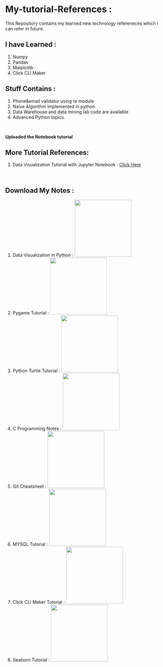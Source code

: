 
# My-tutorial-References :
This Repository contains my learned new technology refereneces which i can refer in future.
<br />

## I have Learned :
1. Numpy
2. Pandas
3. Matplotlib 
4. Click CLI Maker

## Stuff Contains :
1. Phone&email validator using re module
2. Naive Algorithm implemented in python
3. Data Warehouse and data mining lab code are available
4. Advanced Python topics.
<br />

**Uploaded the Notebook tutorial**
<br/>

## More Tutorial References:
1. Data Visualization Tutorial with Jupyter Notebook : <a href="https://github.com/PrathameshDhande22/Data-Visualization-Tutorial">Click Here</a>
<br/>

## Download My Notes :
1. Data Visualization in Python : <a href="https://www.mediafire.com/file/4fl2hpwdls4pips/Data_Visualization.pdf/file"><img src="https://user-images.githubusercontent.com/87264935/194303514-981bb831-c233-4027-b56a-9b996b348aaf.png" width="180"></a>
2. Pygame Tutorial : <a href="https://www.mediafire.com/file/uw4ci9ux1w0xaq3/Pygame_Tutorial.pdf/file"><img src="https://user-images.githubusercontent.com/87264935/194303514-981bb831-c233-4027-b56a-9b996b348aaf.png" width="180" ></a>
3. Python Turtle Tutorial : <a href="https://www.mediafire.com/file/utbzd6imrqaovdn/Python_turtle_tutorial.pdf/file"><img src="https://user-images.githubusercontent.com/87264935/194303514-981bb831-c233-4027-b56a-9b996b348aaf.png" width="180" ></a>
4. C Programming Notes : <a href="https://www.mediafire.com/file/3c3dxv7dvh43pn2/C_Programming_Notes.pdf/file"><img src="https://user-images.githubusercontent.com/87264935/194303514-981bb831-c233-4027-b56a-9b996b348aaf.png" width="180" ></a>
5. Git Cheatsheet : <a href="https://www.mediafire.com/file/ihoc82horxp4ykq/Git_CheatSheet.pdf/file"><img src="https://user-images.githubusercontent.com/87264935/194303514-981bb831-c233-4027-b56a-9b996b348aaf.png" width="180" ></a>
6. MYSQL Tutorial : <a href="https://www.mediafire.com/file/bu2u92j0muzvk21/MYSQL_Tutorial.pdf/file"><img src="https://user-images.githubusercontent.com/87264935/194303514-981bb831-c233-4027-b56a-9b996b348aaf.png" width="180" ></a>
7. Click CLI Maker Tutorial : <a href="https://www.mediafire.com/file/gpd5xfag79mj0er/Click_Python_Module_Tutorial.pdf/file"><img src="https://user-images.githubusercontent.com/87264935/194303514-981bb831-c233-4027-b56a-9b996b348aaf.png" width="180" ></a>
8. Seaborn Tutorial : <a href="https://www.mediafire.com/file/fvozxbl52j9qpej/Seaborn_Tutorial.pdf/file"><img src="https://user-images.githubusercontent.com/87264935/194303514-981bb831-c233-4027-b56a-9b996b348aaf.png" width="180" ></a>
